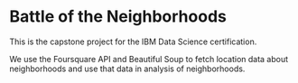 # Battle of the Neighborhoods
This is the capstone project for the IBM Data Science certification.

We use the Foursquare API and Beautiful Soup to fetch location data about neighborhoods and use that data in analysis of neighborhoods.
